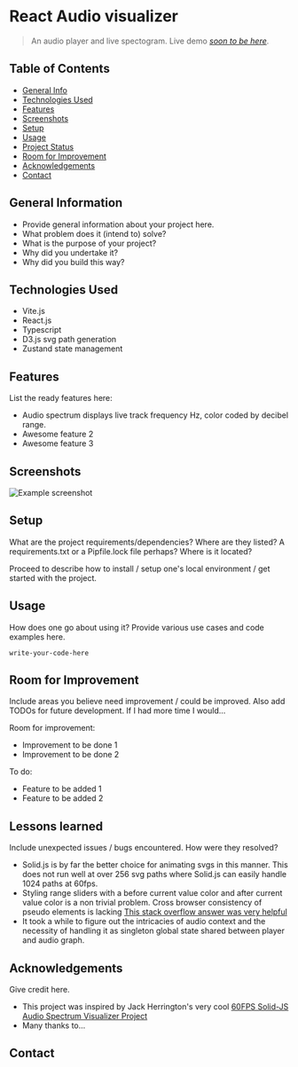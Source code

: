 # React Audio visualizer

> An audio player and live spectogram.
> Live demo [_soon to be here_](https://www.example.com). <!-- If you have the project hosted somewhere, include the link here. -->

## Table of Contents

- [General Info](#general-information)
- [Technologies Used](#technologies-used)
- [Features](#features)
- [Screenshots](#screenshots)
- [Setup](#setup)
- [Usage](#usage)
- [Project Status](#project-status)
- [Room for Improvement](#room-for-improvement)
- [Acknowledgements](#acknowledgements)
- [Contact](#contact)
<!-- * [License](#license) -->

## General Information

- Provide general information about your project here.
- What problem does it (intend to) solve?
- What is the purpose of your project?
- Why did you undertake it?
- Why did you build this way?
<!-- You don't have to answer all the questions - just the ones relevant to your project. -->

## Technologies Used

- Vite.js
- React.js
- Typescript
- D3.js svg path generation
- Zustand state management

## Features

List the ready features here:

- Audio spectrum displays live track frequency Hz, color coded by decibel range.
- Awesome feature 2
- Awesome feature 3

## Screenshots

![Example screenshot](./img/screenshot.png)

<!-- If you have screenshots you'd like to share, include them here. -->

## Setup

What are the project requirements/dependencies? Where are they listed? A requirements.txt or a Pipfile.lock file perhaps? Where is it located?

Proceed to describe how to install / setup one's local environment / get started with the project.

## Usage

How does one go about using it?
Provide various use cases and code examples here.

`write-your-code-here`

## Room for Improvement

Include areas you believe need improvement / could be improved. Also add TODOs for future development. If I had more time I would...

Room for improvement:

- Improvement to be done 1
- Improvement to be done 2

To do:

- Feature to be added 1
- Feature to be added 2

## Lessons learned

Include unexpected issues / bugs encountered. How were they resolved?

- Solid.js is by far the better choice for animating svgs in this manner. This does not run well at over 256 svg paths where Solid.js can easily handle 1024 paths at 60fps.
- Styling range sliders with a before current value color and after current value color is a non trivial problem. Cross browser consistency of pseudo elements is lacking [This stack overflow answer was very helpful](https://stackoverflow.com/a/66802544/19766980)
- It took a while to figure out the intricacies of audio context and the necessity of handling it as singleton global state shared between player and audio graph.

## Acknowledgements

Give credit here.

- This project was inspired by Jack Herrington's very cool [60FPS Solid-JS Audio Spectrum Visualizer Project](https://www.youtube.com/watch?v=Xt1dNdJpgw4)
- Many thanks to...

## Contact

<!-- Optional -->
<!-- ## License -->
<!-- This project is open source and available under the [... License](). -->

<!-- You don't have to include all sections - just the one's relevant to your project -->
